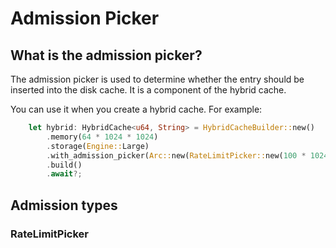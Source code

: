 # Admission Picker

## What is the admission picker?

The admission picker is used to determine whether the entry should be inserted
into the disk cache. It is a component of the hybrid cache.

You can use it when you create a hybrid cache. For example:

```rust
    let hybrid: HybridCache<u64, String> = HybridCacheBuilder::new()
        .memory(64 * 1024 * 1024)
        .storage(Engine::Large)
        .with_admission_picker(Arc::new(RateLimitPicker::new(100 * 1024 * 1024)))
        .build()
        .await?;
```

## Admission types

### RateLimitPicker
